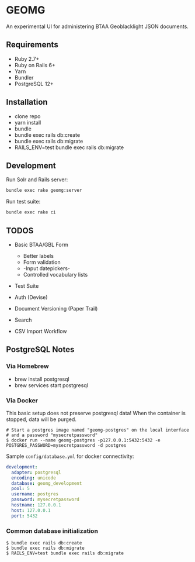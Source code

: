 # GEOMG

An experimental UI for administering BTAA Geoblacklight JSON documents.

## Requirements

* Ruby 2.7+
* Ruby on Rails 6+
* Yarn
* Bundler
* PostgreSQL 12+

## Installation

* clone repo
* yarn install
* bundle
* bundle exec rails db:create
* bundle exec rails db:migrate
* RAILS_ENV=test bundle exec rails db:migrate

## Development

Run Solr and Rails server:

```bash
bundle exec rake geomg:server
```

Run test suite:

```bash
bundle exec rake ci
```

## TODOS

* Basic BTAA/GBL Form
  - Better labels
  - Form validation
  - -Input datepickers-
  - Controlled vocabulary lists

* Test Suite
* Auth (Devise)
* Document Versioning (Paper Trail)
* Search
* CSV Import Workflow

## PostgreSQL Notes

### Via Homebrew
* brew install postgresql
* brew services start postgresql

### Via Docker
This basic setup does not preserve postgresql data! When the container is stopped, data will be purged.

```
# Start a postgres image named "geomg-postgres" on the local interface
# and a password "mysecretpassword"
$ docker run --name geomg-postgres -p127.0.0.1:5432:5432 -e POSTGRES_PASSWORD=mysecretpassword -d postgres
```
Sample `config/database.yml` for docker connectivity:
```yaml
development:
  adapter: postgresql
  encoding: unicode
  database: geomg_development
  pool: 5
  username: postgres
  password: mysecretpassword
  hostname: 127.0.0.1
  host: 127.0.0.1
  port: 5432
```

### Common database initialization

```
$ bundle exec rails db:create
$ bundle exec rails db:migrate
$ RAILS_ENV=test bundle exec rails db:migrate
```

